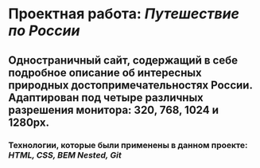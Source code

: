# Проектная работа: *Путешествие по России*

## Одностраничный сайт, содержащий в себе подробное описание об интересных природных достопримечательностях России. Адаптирован под четыре различных разрешения монитора: **320, 768, 1024 и 1280px**.

### Технологии, которые были применены в данном проекте: _HTML, CSS, BEM Nested, Git_
